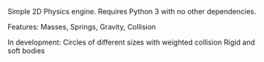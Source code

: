 Simple 2D Physics engine. Requires Python 3 with no other dependencies.

Features:
Masses, Springs, Gravity, Collision

In development:
Circles of different sizes with weighted collision
Rigid and soft bodies
